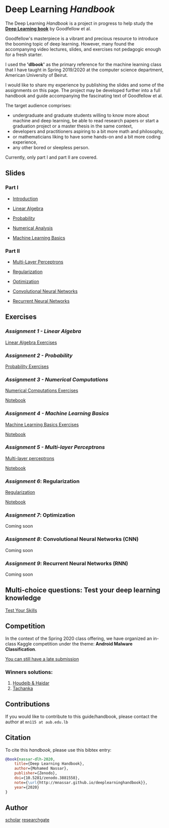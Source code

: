 # Deep Learning _Handbook_

The Deep Learning _Handbook_ is a project in progress to help study the [**Deep Learning book**](https://www.deeplearningbook.org/) by Goodfellow et al.

Goodfellow's masterpiece is a vibrant and precious resource to introduce the booming topic of deep learning. However, many found the accompanying video lectures, slides, and exercises not pedagogic enough for a fresh starter.

I used the **'dlbook'** as the primary reference for the machine learning class that I have taught in Spring 2019/2020 at the computer science department, American University of Beirut.

I would like to share my experience by publishing the slides and some of the assignments on this page. The project may be developed further into a full handbook and guide accompanying the fascinating text of Goodfellow et al.

The target audience comprises:
* undergraduate and graduate students willing to know more about machine and deep learning, be able to read research papers or start a graduation project or a master thesis in the same context,
* developers and practitioners aspiring to a bit more math and philosophy,
* or mathematicians liking to have some hands-on and a bit more coding experience,
* any other bored or sleepless person.

Currently, only part I and part II are covered.

## Slides

### Part I

* [Introduction](slides/01_intro.pdf)

* [Linear Algebra](slides/02_linear_algebra.pdf)

* [Probability](slides/03_prob.pdf)

* [Numerical Analysis](slides/04_numerical.pdf)

* [Machine Learning Basics](slides/05_ml.pdf)


### Part II

* [Multi-Layer Perceptrons](slides/06_mlp.pdf)

* [Regularization](slides/07_regularization.pdf)

* [Optimization](slides/08_optimization.pdf)

* [Convolutional Neural Networks](slides/09_conv.pdf)

* [Recurrent Neural Networks](slides/10_rnn.pdf)


## Exercises

### *Assignment 1 - Linear Algebra*

[Linear Algebra Exercises](exercises/Assignment_1_CMPS_392.pdf)

### *Assignment 2 - Probability*

[Probability Exercises](exercises/Assignment_2_CMPS_392.pdf)

### *Assignment 3 - Numerical Computations*

[Numerical Computations Exercises](exercises/Asst_3_Numerical_Computations.md)

[Notebook](exercises/CMPS_392_Asst_3_Numerical_Computations.ipynb)

### *Assignment 4 - Machine Learning Basics*

[Machine Learning Basics Exercises](exercises/Asst_4_Machine_Learning_Bascis.md)

[Notebook](exercises/CMPS_392_Asst_4_Machine_Learning_Bascis.ipynb)


### *Assignment 5 - Multi-layer Perceptrons*

[Multi-layer perceptrons](exercises/Asst_5_Deep_Feed_Forward_Networks.md)

[Notebook](exercises/CMPS_392_Asst_5_Deep_Feed_Forward_Networks.ipynb)


### *Assignment 6*: Regularization

[Regularization](exercises/Asst_6_Regularization.md)

[Notebook](exercises/CMPS_392_Asst_6_Regularization.ipynb)


### *Assignment 7*: Optimization

Coming soon

### *Assignment 8*: Convolutional Neural Networks (CNN)

Coming soon

### *Assignment 9*: Recurrent Neural Networks (RNN)

Coming soon

## Multi-choice questions: Test your deep learning knowledge

[Test Your Skills](MCQ/bank.pdf)

## Competition

In the context of the Spring 2020 class offering, we have organized an in-class Kaggle competition under the theme: **Android Malware Classification**.

[You can still have a late submission](https://www.kaggle.com/c/aub-cmps-392)

### Winners solutions:

1. [Houdeib & Haidar](https://github.com/mhamadhdeib/Android-Malware-Classification)
2. [Tachanka](https://drive.google.com/open?id=1_WvXiHlUHJe4-ZHdsvJuZagDzVdIwWVw)


## Contributions

If you would like to contribute to this guide/handbook, please contact the author at `mn115 at aub.edu.lb`


## Citation
To cite this _handbook_, please use this bibtex entry:
```bibtex
@book{nassar-dlh-2020,
    title={Deep Learning Handbook},
    author={Mohamed Nassar},
    publisher={Zenodo},
    doi={10.5281/zenodo.3881558},
    note={\url{http://mnassar.github.io/deeplearninghandbook}},
    year={2020}
}
```

## Author

[scholar](https://scholar.google.com/citations?user=GrvxLaUAAAAJ)
[researchgate](https://www.researchgate.net/profile/Mohamed_Nassar20)



